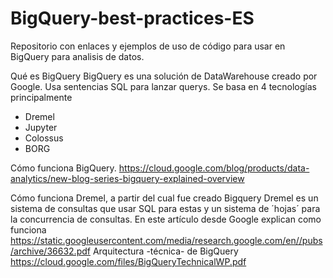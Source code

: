 # BigQuery-best-practices-ES
Repositorio con enlaces y ejemplos de uso de código para usar en BigQuery para analisis de datos.

Qué es BigQuery
BigQuery es una solución de DataWarehouse creado por Google. Usa sentencias SQL para lanzar querys.
Se basa en 4 tecnologías principalmente
- Dremel
- Jupyter
- Colossus
- BORG

Cómo funciona BigQuery.
https://cloud.google.com/blog/products/data-analytics/new-blog-series-bigquery-explained-overview

Cómo funciona Dremel, a partir del cual fue creado Bigquery
Dremel es un sistema de consultas que usar SQL para estas y un sistema de ´hojas´ para la concurrencia de consultas. En este artículo desde Google explican como funciona
https://static.googleusercontent.com/media/research.google.com/en//pubs/archive/36632.pdf
Arquitectura -técnica- de BigQuery
https://cloud.google.com/files/BigQueryTechnicalWP.pdf
